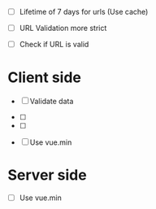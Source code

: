 * [ ] Lifetime of 7 days for urls (Use cache)
* [ ] URL Validation more strict
* [ ] Check if URL is valid



# Client side

* [ ] Validate data
* [ ] 
* [ ] 
* [ ] Use vue.min


# Server side

* [ ] Use vue.min